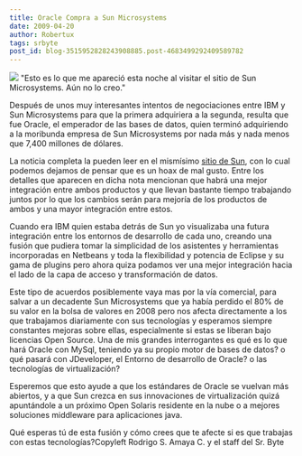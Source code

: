 ```yaml
---
title: Oracle Compra a Sun Microsystems
date: 2009-04-20
author: Robertux
tags: srbyte
post_id: blog-3515952828243908885.post-4683499292409589782
---
```


[![](https://3.bp.blogspot.com/_jH77WNrMVRA/Se0_N5dU4AI/AAAAAAAAFsg/KTu5rBhd2BU/s400/hp1v3_announcement.jpg)](https://3.bp.blogspot.com/_jH77WNrMVRA/Se0_N5dU4AI/AAAAAAAAFsg/KTu5rBhd2BU/s1600-h/hp1v3_announcement.jpg)
"Esto es lo que me apareció
esta noche al visitar el sitio de Sun Microsystems. Aún no lo creo."

Después de unos muy interesantes intentos de negociaciones entre IBM y Sun Microsystems para que la primera adquiriera a la segunda, resulta que fue Oracle, el emperador de las bases de datos, quien terminó adquiriendo a la moribunda empresa de Sun Microsystems por nada más y nada menos que 7,400 millones de dólares.

La noticia completa la pueden leer en el mismísimo [sitio de Sun](http://www.sun.com/third-party/global/oracle/index.jsp), con lo cual podemos dejamos de pensar que es un hoax de mal gusto. Entre los detalles que aparecen en dicha nota mencionan que habrá una mejor integración entre ambos productos y que llevan bastante tiempo trabajando juntos por lo que los cambios serán para mejoría de los productos de ambos y una mayor integración entre estos.

Cuando era IBM quien estaba detrás de Sun yo visualizaba una futura integración entre los entornos de desarrollo de cada uno, creando una fusión que pudiera tomar la simplicidad de los asistentes y herramientas incorporadas en Netbeans y toda la flexibilidad y potencia de Eclipse y su gama de plugins pero ahora quiza podamos ver una mejor integración hacia el lado de la capa de acceso y transformación de datos.

Este tipo de acuerdos posiblemente vaya mas por la vía comercial, para salvar a un decadente Sun Microsystems que ya había perdido el 80% de su valor en la bolsa de valores en 2008 pero nos afecta directamente a los que trabajamos diariamente con sus tecnologías y esperamos siempre constantes mejoras sobre ellas, especialmente si estas se liberan bajo licencias Open Source. Una de mis grandes interrogantes es qué es lo que hará Oracle con MySql, teniendo ya su propio motor de bases de datos? o qué pasará con JDeveloper, el Entorno de desarrollo de Oracle? o las tecnologías de virtualización?

Esperemos que esto ayude a que los estándares de Oracle se vuelvan más abiertos, y a que Sun crezca en sus innovaciones de virtualización quizá apuntándole a un próximo Open Solaris residente en la nube o a mejores soluciones middleware para aplicaciones java.

Qué esperas tú de esta fusión y cómo crees que te afecte si es que trabajas con estas tecnologías?Copyleft Rodrigo S. Amaya C. y el staff del Sr. Byte